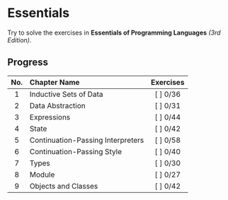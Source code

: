 # Essentials

Try to solve the exercises in __Essentials of Programming Languages__ _(3rd Edition)_.

## Progress

No.|           Chapter Name             |Exercises
:-:|:-----------------------------------|:--------:
 1 | Inductive Sets of Data             | [ ] 0/36
 2 | Data Abstraction                   | [ ] 0/31
 3 | Expressions                        | [ ] 0/44
 4 | State                              | [ ] 0/42
 5 | Continuation-Passing Interpreters  | [ ] 0/58
 6 | Continuation-Passing Style         | [ ] 0/40
 7 | Types                              | [ ] 0/30
 8 | Module                             | [ ] 0/27
 9 | Objects and Classes                | [ ] 0/42
